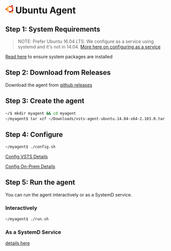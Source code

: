 # ![ubuntu](../res/ubuntu_med.png) Ubuntu Agent

## Step 1: System Requirements

> NOTE: Prefer Ubuntu 16.04 LTS.  We configure as a service using systemd and it's not in 14.04.  [More here on configuring as a service](nixsvc.md)

[Read here](../preview/latebreaking.md) to ensure system packages are installed

## Step 2: Download from Releases

Download the agent from [github releases](https://github.com/Microsoft/vsts-agent/releases/tag/v2.103.0)

## Step 3: Create the agent

```bash
~/$ mkdir myagent && cd myagent
~/myagent$ tar xzf ~/Downloads/vsts-agent-ubuntu.14.04-x64-2.103.0.tar.gz
```
## Step 4: Configure

```bash
~/myagent$ ./config.sh

```

[Config VSTS Details](configvsts.md)  

[Config On-Prem Details](configonprem.md)

## Step 5: Run the agent

You can run the agent interactively or as a SystemD service.

### Interactively

```bash
~/myagent$ ./run.sh
```

### As a SystemD Service

[details here](svcsystemd.md)
